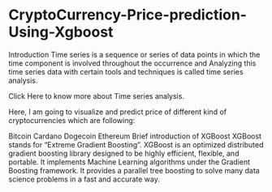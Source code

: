 # CryptoCurrency-Price-prediction-Using-Xgboost
Introduction
Time series is a sequence or series of data points in which the time component is involved throughout the occurrence and Analyzing this time series data with certain tools and techniques is called time series analysis.

Click Here to know more about Time series analysis.

Here, I am going to visualize and predict price of different kind of cryptocurrencies which are following:

Bitcoin
Cardano
Dogecoin
Ethereum
Brief introduction of XGBoost
XGBoost stands for “Extreme Gradient Boosting”. XGBoost is an optimized distributed gradient boosting library designed to be highly efficient, flexible, and portable. It implements Machine Learning algorithms under the Gradient Boosting framework. It provides a parallel tree boosting to solve many data science problems in a fast and accurate way.
